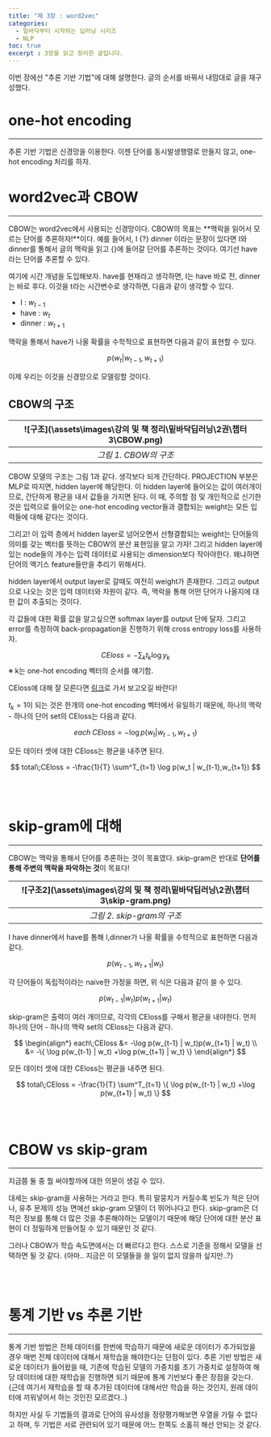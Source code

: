 ```yaml
---
title: "제 3장 : word2vec"
categories:
  - 밑바닥부터 시작하는 딥러닝 시리즈
  - NLP
toc: true
excerpt : 3장을 읽고 정리한 글입니다.
---
```


이번 장에선 "추론 기반 기법"에 대해 설명한다. 
글의 순서를 바꿔서 내맘대로 글을 재구성했다.

# one-hot encoding
---

추론 기반 기법은 신경망을 이용한다. 이젠 단어를 동시발생행렬로 만들지 않고, one-hot encoding 처리를 하자. 

# word2vec과 CBOW
---

CBOW는 word2vec에서 사용되는 신경망이다. CBOW의 목표는 **맥락을 읽어서 모르는 단어를 추론하자!**이다.
예를 들어서, I {?} dinner 이라는 문장이 있다면 I와 dinner를 통해서 글의 맥락을 읽고 {}에 들어갈 단어를 추론하는 것이다.
여기선 have라는 단어를 추론할 수 있다. 

여기에 시간 개념을 도입해보자. have를 현재라고 생각하면, I는 have 바로 전, dinner는 바로 후다. 
이것을 t라는 시간변수로 생각하면, 다음과 같이 생각할 수 있다.

* I : $w_{t-1}$
* have : $w_t$
* dinner : $w_{t+1}$

맥락을 통해서 have가 나올 확률을 수학적으로 표현하면 다음과 같이 표현할 수 있다.

$$
p(w_t | w_{t-1},w_{t+1})
$$

이제 우리는 이것을 신경망으로 모델링할 것이다.

## CBOW의 구조

|![구조](\assets\images\강의 및 책 정리\밑바닥딥러닝\2권\챕터3\CBOW.png)|
|:--:|
|_그림 1. CBOW의 구조_|

CBOW 모델의 구조는 그림 1과 같다. 생각보다 되게 간단하다. PROJECTION 부분은 MLP로 따지면, hidden layer에 해당한다.
이 hidden layer에 들어오는 값이 여러개이므로, 간단하게 평균을 내서 값들을 가지면 된다.
이 때, 주의할 점 및 개인적으로 신기한 것은 입력으로 들어오는 one-hot encoding vector들과 결합되는 weight는 모든 입력들에 대해 같다는 것이다.

그리고! 이 입력 층에서 hidden layer로 넘어오면서 선형결합되는 weight는 단어들의 의미를 갖는 벡터를 뜻하는 CBOW의 분산 표현임을 알고 가자!
그리고 hidden layer에 있는 node들의 개수는 입력 데이터로 사용되는 dimension보다 작아야한다. 왜냐하면 단어의 액기스 feature들만을 추리기 위해서다.

hidden layer에서 output layer로 갈때도 여전히 weight가 존재한다. 
그리고 output으로 나오는 것은 입력 데이터와 차원이 같다. 즉, 맥락을 통해 어떤 단어가 나올지에 대한 값이 추출되는 것이다.

각 값들에 대한 확률 값을 알고싶으면 softmax layer를 output 단에 달자. 그리고 error를 측정하여 back-propagation을 진행하기 위해
cross entropy loss를 사용하자. 

$$
CEloss = -\sum_k t_k \log y_k
$$
※ k는 one-hot encoding 벡터의 순서를 얘기함.

CEloss에 대해 잘 모른다면 [링크](https://yhyuntak.github.io/%EB%94%A5%EB%9F%AC%EB%8B%9D/%ED%8C%8C%EC%9D%B4%ED%86%A0%EC%B9%98/Loss-%ED%95%A8%EC%88%98-Cross-Entropy%EB%8A%94-%EC%96%B4%EB%96%BB%EA%B2%8C-%EC%93%B0%EB%8A%94%EA%B1%B8%EA%B9%8C/)로 가서 보고오길 바란다!

$t_k=1$이 되는 것은 한개의 one-hot encoding 벡터에서 유일하기 때문에, 하나의 맥락 - 하나의 단어 set의 CEloss는 다음과 같다.

$$
each\;CEloss = -\log p(w_t | w_{t-1},w_{t+1}) 
$$

모든 데이터 셋에 대한 CEloss는 평균을 내주면 된다.

$$
total\;CEloss = -\frac{1}{T} \sum^T_{t=1} \log p(w_t | w_{t-1},w_{t+1}) 
$$

<br/><br/>

# skip-gram에 대해
---

CBOW는 맥락을 통해서 단어를 추론하는 것이 목표였다. skip-gram은 반대로 **단어를 통해 주변의 맥락을 파악하는 것**이 목표다!

|![구조2](\assets\images\강의 및 책 정리\밑바닥딥러닝\2권\챕터3\skip-gram.png)|
|:--:|
|_그림 2. skip-gram의 구조_|

I have dinner에서 have를 통해 I,dinner가 나올 확률을 수학적으로 표현하면 다음과 같다.

$$
p(w_{t-1},w_{t+1} | w_t)
$$

각 단어들이 독립적이라는 naive한 가정을 하면, 위 식은 다음과 같이 쓸 수 있다.

$$
p(w_{t-1} | w_t)p(w_{t+1} | w_t)
$$

skip-gram은 출력이 여러 개이므로, 각각의 CEloss를 구해서 평균을 내야한다.
먼저 하나의 단어 - 하나의 맥락 set의 CEloss는 다음과 같다.

$$
\begin{align*}
each\;CEloss &= -\log p(w_{t-1} | w_t)p(w_{t+1} | w_t) \\
&= -\{ \log p(w_{t-1} | w_t) +\log p(w_{t+1} | w_t) \}
\end{align*}
$$

모든 데이터 셋에 대한 CEloss는 평균을 내주면 된다.

$$
total\;CEloss = -\frac{1}{T} \sum^T_{t=1} \{ \log p(w_{t-1} | w_t) +\log p(w_{t+1} | w_t) \}
$$

<br/><br/>

# CBOW vs skip-gram
---

지금쯤 둘 중 뭘 써야할까에 대한 의문이 생길 수 있다.

대세는 skip-gram을 사용하는 거라고 한다. 특히 말뭉치가 커질수록 빈도가 적은 단어나, 유추 문제의 성능 면에선 skip-gram 모델이 더 뛰어나다고 한다.
skip-gram은 더 적은 정보를 통해 더 많은 것을 추론해야하는 모델이기 때문에 해당 단어에 대한 분산 표현이 더 정밀하게 만들어질 수 있기 때문인 것 같다.

그러나 CBOW가 학습 속도면에서는 더 빠르다고 한다. 스스로 기준을 정해서 모델을 선택하면 될 것 같다. {아마.. 지금은 이 모델들을 쓸 일이 없지 않을까 싶지만..?}

<br/><br/>

# 통계 기반 vs 추론 기반
---
통계 기반 방법은 전체 데이터를 한번에 학습하기 때문에 새로운 데이터가 추가되었을 경우 매번 전체 데이터에 대해서 재학습을 해야한다는 단점이 있다.
추론 기반 방법은 새로운 데이터가 들어왔을 때, 기존에 학습된 모델의 가중치를 초기 가중치로 설정하여 해당 데이터에 대한 재학습을 진행하면 되기 때문에 통계 기반보다 좋은 장점을 갖는다. {근데 여기서 재학습을 할 때 추가된 데이터에 대해서만 학습을 하는 것인지, 원래 데이터에 끼워넣어서 하는 것인진 모르겠다..}

하지만 사실 두 기법들의 결과로 단어의 유사성을 정량평가해보면 우열을 가릴 수 없다고 하며, 두 기법은 서로 관련되어 있기 때문에 어느 한쪽도 소홀히 해선 안되는 것 같다.
